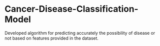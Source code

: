 # Cancer-Disease-Classification-Model
Developed algorithm for predicting accurately the possibility of disease or not based on features provided in the dataset.
